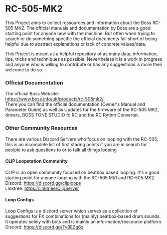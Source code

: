 # RC-505-MK2
This Project aims to collect ressources and information about the Boss RC-505 MK2. The official manuals and documentation by Boss are a good starting point for anyone new with the machine. But often when trying to search or do something specific the official documents fall short of being helpful due to abstract explanations or lack of concrete values/data.

This Project is meant as a helpful repository of as many data, information, tips, tricks and techniques as possible. Nevertheless it is a work in progress and anyone who is willing to contribute or has any suggestions is more then welcome to do so.

### Official Documentation
The official Boss Website: \
https://www.boss.info/uk/products/rc-505mk2/ \
There you can find the official documentation (Owner's Manual and Parameter Guide) as well as Updates for the firmware of the RC-505 MK2, drivers, BOSS TONE STUDIO fo RC and the RC Rythm Converter.

### Other Community Resources
There are various Discord Servers who focus on looping with the RC-505, this is an incomplete list of first staring points if you are in search for peolple to ask questions to or to talk all things looping

#### CLIP Loopstation Community
CLIP is an open community focused on beatbox based looping. It's a good starting point for anyone looping with the RC-505 Mk1 and RC-505 MK2.\
Discord: https://discord.gg/cliploops \
Linktree: https://linktr.ee/ClipServer 

#### Loop Configs
Loop Configs is a discord server which serves as a collection of suggestions for FX combinations for (mainly) beatbox-based drum sounds. It operates solely with bots and is mainly an information/ressource platform. \
Discord: https://discord.gg/Ty8EZg6x
